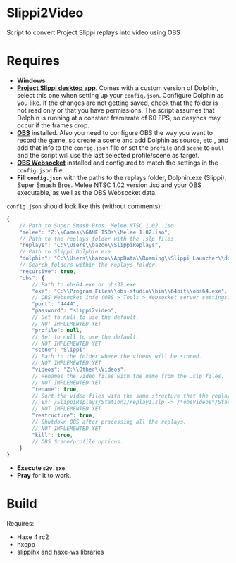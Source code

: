 # Slippi2Video
Script to convert Project Slippi replays into video using OBS

# Requires
* **Windows**.
* [**Project Slippi desktop app**](https://github.com/project-slippi/slippi-desktop-app/releases). Comes with a custom version of Dolphin, select this one when setting up your `config.json`. Configure Dolphin as you like. If the changes are not getting saved, check that the folder is not read only or that you have permissions. The script assumes that Dolphin is running at a constant framerate of 60 FPS, so desyncs may occur if the frames drop.
* [**OBS**](https://obsproject.com/) installed. Also you need to configure OBS the way you want to record the game, so create a scene and add Dolphin as source, etc., and add that info to the `config.json` file or set the `profile` and `scene` to `null` and the script will use the last selected profile/scene as target.
* [**OBS Websocket**](https://github.com/Palakis/obs-websocket/releases) installed and configured to match the settings in the `config.json` file.
* **Fill `config.json`** with the paths to the replays folder, Dolphin.exe (Slippi), Super Smash Bros. Melee NTSC 1.02 version .iso and your OBS executable, as well as the OBS Websocket data.

`config.json` should look like this (without comments):
```js
{
    // Path to Super Smash Bros. Melee NTSC 1.02 .iso.
    "melee": "Z:\\Games\\GAME ISOs\\Melee 1.02.iso",
    // Path to the replays folder with the .slp files.
    "replays": "C:\\Users\\bazoo\\SlippiReplays",
    // Path to Slippi Dolphin.exe
    "dolphin": "C:\\Users\\bazoo\\AppData\\Roaming\\Slippi Launcher\\dolphin\\Dolphin.exe",
    // Search folders within the replays folder.
    "recursive": true,
    "obs": {
        // Path to obs64.exe or obs32.exe.
        "exe": "C:\\Program Files\\obs-studio\\bin\\64bit\\obs64.exe",
        // OBS Websocket info (OBS > Tools > Websocket server settings).
        "port": "4444",
        "password": "slippi2video",
        // Set to null to use the default.
        // NOT IMPLEMENTED YET
        "profile": null,
        // Set to null to use the default.
        // NOT IMPLEMENTED YET
        "scene": "Slippi"
        // Path to the folder where the videos will be stored.
        // NOT IMPLEMENTED YET
        "videos": "Z:\\Other\\Videos",
        // Renames the video files with the name from the .slp files.
        // NOT IMPLEMENTED YET
        "rename": true,
        // Sort the video files with the same structure that the replays folder has.
        // Ex: /SlippiReplays/Station1/replay1.slp -> /*obsVideos*/Station1/replay1.mp4
        // NOT IMPLEMENTED YET
        "restructure": true,
        // Shutdown OBS after processing all the replays.
        // NOT IMPLEMENTED YET
        "kill": true,
        // OBS Scene/profile options.
    }
}
```

* **Execute `s2v.exe`**.
* **Pray** for it to work.

# Build
Requires:

* Haxe 4 rc2
* hxcpp
* slippihx and haxe-ws libraries
